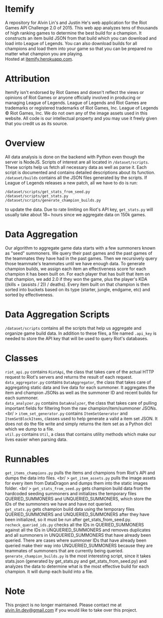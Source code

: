 # Itemify
A repository for Alvin Lin's and Justin He's web application for the
Riot Games API Challenge 2.0 of 2015.
This web app analyzes tens of thousands of high ranking games to determine
the best build for a champion. It constructs an item build JSON from that
build which you can download and load into League of Legends. You can also
download builds for all champions and load them into your game so that you
can be prepared no matter what champion you are playing.
<br />
Hosted at [itemify.herokuapp.com](http://itemify.herokuapp.com).

# Attribution
Itemify isn't endorsed by Riot Games and doesn't reflect the views or opinions
of Riot Games or anyone officially involved in producing or managing League of
Legends. League of Legends and Riot Games are trademarks or registered
trademarks of Riot Games, Inc. League of Legends &copy; Riot Games, Inc.
We do not own any of the image assets used in this website.
All code is our intellectual property and you may use it freely given that
you credit us as its source.

# Overview
All data analysis is done on the backend with Python even though the server
is NodeJS. Scripts of interest are all located in ```/dataset/scripts```.
These scripts help us fetch all necessary data as well as parse it. Each
script is documented and contains detailed descriptions about its function.
```/dataset/builds``` contains all the JSON files generated by the scripts.
If League of Legends releases a new patch, all we have to do is run:
```
/dataset/scripts/get_stats_from_seed.py
/dataset/scripts/get_stats.py
/dataset/scripts/generate_champion_builds.py
```
to update the data. Due to rate limiting on Riot's API key, ```get_stats.py```
will usually take about 18~ hours since we aggregate data on 150k games.

# Data Aggregation
Our algorithm to aggregate game data starts with a few summoners known as
"seed" summoners. We query their past games and the past games of the teammates
they have had in the past games. Then we recursively query those teammate's
teammates until we have enough data.
To generate champion builds, we assign each item an effectiveness score for each
champion it has been built on. For each player that has built that item on that
champion, we add 2.0 if they won the game, plus the player's KDA ((kills +
(assists / 2)) / deaths). Every item built on that champion is then sorted into
buckets based on its type (starter, jungle, endgame, etc) and sorted by
effectiveness.

# Data Aggregation Scripts
```/dataset/scripts``` contains all the scripts that help us aggregate and
organize game build data. In addition to these files, a file named ```.api_key```
is needed to store the API key that will be used to query Riot's databases.

# Classes
```riot_api.py``` contains ```RiotApi```, the class that takes care of the
actual HTTP request to Riot's servers and returns the result of each request.
<br />
```data_aggregator.py``` contains ```DataAggregator```, the class that takes care
of aggregating static data and live data for each summoner. It aggregates
the item and champion JSONs as well as the summoner ID and recent builds for
each summoner.
<br />
```data_analyzer.py``` contains ```DataAnalyzer```, the class that takes care of
pulling important fields for filtering from the raw champion/item/summoner JSONs.
<br/ >
```item_set_generator.py``` contains ```ItemSetGenerator``` and
```ItemSetBlockItems```, classes used to help generate a valid a item set JSON.
It does not do the file write and simply returns the item set as a Python dict
which we dump to a file.
<br />
```util.py``` contains ```Util```, a class that contains utility methods which
make our lives easier when parsing data.

# Runnables
```get_items_champions.py``` pulls the items and champions from Riot's API and dumps the data into files.
<br/ >
```get_item_assets.py``` pulls the image assets for every item from DataDragon and
dumps them into the static images folder.
<br/ >
```get_stats_from_seed.py``` gets champion build data from the hardcoded seeding
summoners and initializes the temporary files QUERIED_SUMMONERS and
UNQUERIED_SUMMONERS, which store the IDs of the summoners we have and have not
queried.
<br />
```get_stats.py``` gets champion build data using the temporary files
QUERIED_SUMMONERS and UNQUERIED_SUMMONERS after they have been initialized, so
it must be run after get_stats_from_seed.py.
<br />
```recheck_queried_ids.py``` checks all the IDs in QUERIED_SUMMONERS against all
the IDs in UNQUERIED_SUMMONERS and removes duplicates and all summoners in
UNQUERIED_SUMMONERS that have already been queried. There are cases where
summoner IDs that have already been queried make their way into
UNQUERIED_SUMMONERS because they are teammates of summoners that are currently
being queried.
<br />
```generate_champion_builds.py``` is the most interesting script, since it takes
stats.json (generated by get_stats.py and get_stats_from_seed.py) and analyzes
the data to determine what is the most effective build for each champion. It
will dump each build into a file.

# Note
This project is no longer maintained. Please contact me at
alvin.lin.dev@gmail.com if you would like to take over this project.
